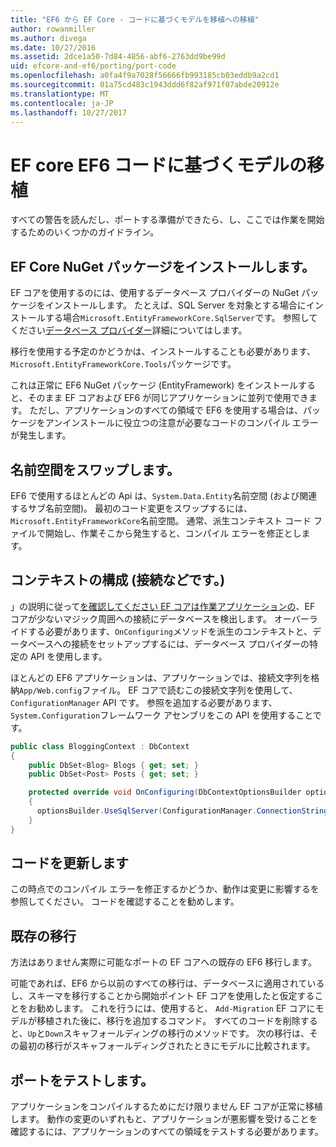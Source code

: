 ```yaml
---
title: "EF6 から EF Core - コードに基づくモデルを移植への移植"
author: rowanmiller
ms.author: divega
ms.date: 10/27/2016
ms.assetid: 2dce1a50-7d84-4856-abf6-2763dd9be99d
uid: efcore-and-ef6/porting/port-code
ms.openlocfilehash: a0fa4f9a7028f56666fb993185cb03eddb9a2cd1
ms.sourcegitcommit: 01a75cd483c1943ddd6f82af971f07abde20912e
ms.translationtype: MT
ms.contentlocale: ja-JP
ms.lasthandoff: 10/27/2017
---
```

# <a name="porting-an-ef6-code-based-model-to-ef-core"></a>EF core EF6 コードに基づくモデルの移植

すべての警告を読んだし、ポートする準備ができたら、し、ここでは作業を開始するためのいくつかのガイドライン。

## <a name="install-ef-core-nuget-packages"></a>EF Core NuGet パッケージをインストールします。

EF コアを使用するのには、使用するデータベース プロバイダーの NuGet パッケージをインストールします。 たとえば、SQL Server を対象とする場合にインストールする場合`Microsoft.EntityFrameworkCore.SqlServer`です。 参照してください[データベース プロバイダー](../../core/providers/index.md)詳細についてはします。

移行を使用する予定のかどうかは、インストールすることも必要があります、`Microsoft.EntityFrameworkCore.Tools`パッケージです。

これは正常に EF6 NuGet パッケージ (EntityFramework) をインストールすると、そのまま EF コアおよび EF6 が同じアプリケーションに並列で使用できます。 ただし、アプリケーションのすべての領域で EF6 を使用する場合は、パッケージをアンインストールに役立つの注意が必要なコードのコンパイル エラーが発生します。

## <a name="swap-namespaces"></a>名前空間をスワップします。

EF6 で使用するほとんどの Api は、`System.Data.Entity`名前空間 (および関連するサブ名前空間)。 最初のコード変更をスワップするには、`Microsoft.EntityFrameworkCore`名前空間。 通常、派生コンテキスト コード ファイルで開始し、作業そこから発生すると、コンパイル エラーを修正とします。

## <a name="context-configuration-connection-etc"></a>コンテキストの構成 (接続などです。)

」の説明に従って[を確認してください EF コアは作業アプリケーションの](ensure-requirements.md)、EF コアが少ないマジック周囲への接続にデータベースを検出します。 オーバーライドする必要があります、`OnConfiguring`メソッドを派生のコンテキストと、データベースへの接続をセットアップするには、データベース プロバイダーの特定の API を使用します。

ほとんどの EF6 アプリケーションは、アプリケーションでは、接続文字列を格納`App/Web.config`ファイル。 EF コアで読むこの接続文字列を使用して、 `ConfigurationManager` API です。 参照を追加する必要があります、`System.Configuration`フレームワーク アセンブリをこの API を使用することです。

``` csharp
public class BloggingContext : DbContext
{
    public DbSet<Blog> Blogs { get; set; }
    public DbSet<Post> Posts { get; set; }

    protected override void OnConfiguring(DbContextOptionsBuilder optionsBuilder)
    {
      optionsBuilder.UseSqlServer(ConfigurationManager.ConnectionStrings["BloggingDatabase"].ConnectionString);
    }
}
```

## <a name="update-your-code"></a>コードを更新します

この時点でのコンパイル エラーを修正するかどうか、動作は変更に影響するを参照してください。 コードを確認することを勧めします。

## <a name="existing-migrations"></a>既存の移行

方法はありません実際に可能なポートの EF コアへの既存の EF6 移行します。

可能であれば、EF6 から以前のすべての移行は、データベースに適用されているし、スキーマを移行することから開始ポイント EF コアを使用したと仮定することをお勧めします。 これを行うには、使用すると、 `Add-Migration` EF コアにモデルが移植された後に、移行を追加するコマンド。 すべてのコードを削除すると、`Up`と`Down`スキャフォールディングの移行のメソッドです。 次の移行は、その最初の移行がスキャフォールディングされたときにモデルに比較されます。

## <a name="test-the-port"></a>ポートをテストします。

アプリケーションをコンパイルするためにだけ限りません EF コアが正常に移植します。 動作の変更のいずれもと、アプリケーションが悪影響を受けることを確認するには、アプリケーションのすべての領域をテストする必要があります。
